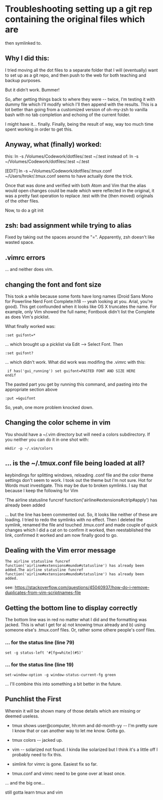# Troubleshooting setting up a git rep containing the original files which are
then symlinked to.

## Why I did this:
I tried moving all the dot files to a separate folder that I will (eventually)
want to set up as a git repo, and then push to the web for both teaching and
backup purposes.

But it didn't work. Bummer!

So, after getting things back to where they were -- twice, I'm testing it with
dummy file which I'll modify which I'll then append with the results. This is a
lot better than going from a customized version of oh-my-zsh to vanilla bash
with no tab completion and echoing of the current folder.

I might have it... finally. Finally, being the result of way, way too much time
spent working in order to get this.

## Anyway, what (finally) worked:
this:         ln -s /Volumes/Codework/dotfiles/.test ~/.test
instead of:   ln -s  ~/Volumes/Codework/dotfiles/.test ~/.test

 [EDIT]   ln -s ~/Volumes/Codework/dotfiles/.tmux.conf ~/Users/hrokr/.tmux.conf
 seems to have actually done the trick.


Once that was done and verified with both Atom and Vim that the alias would open
changes could be made which were reflected in the original, it was a pretty fast
operation to replace .test with the (then moved) originals of the other files.

Now, to do a git init

## zsh: bad assignment while trying to alias
Fixed by taking out the spaces around the "=".  Apparently, zsh doesn't like
wasted space.

## .vimrc errors
... and neither does vim.

## changing the font and font size
This took a while because some fonts have long names (Droid Sans Mono for
Powerline Nerd Font Complete:h18 -- yeah looking at you. Arial, you're good).
This get confounded when it looks like OS X truncates the name. For example,
only Vim showed the full name; Fontbook didn't list the Complete as does Vim's
picklist.

What finally worked was:

`:set guifont=*`    

... which brought up a picklist via Edit --> Select Font. Then

`:set guifont?`

... which didn't work. What did work was modifing the .vimrc with this:

<code> if has('gui_running')
set guifont=PASTED FONT AND SIZE HERE
endif </code>

The pasted part you get by running this command, and pasting into the
appropriate section above

`:put =&guifont`

So, yeah, one more problem knocked down.

## Changing the color scheme in vim
You should have a ~/.vim directory but will need a colors subdirectory. If you
neither you can do it in one shot with:

`mkdir -p ~/.vim/colors`

## ... is the ~/.tmux.conf file being loaded at all?
keybindings for splitting windows, reloading .conf file and the color theme
settings don't seem to work. I took out the theme but I'm not sure. Hot for
Words must investigate. This may be due to broken symlinks. I say that because I
keep the following for Vim

'The airline statusline funcref function('airline#extensions#ctrlp#apply') has
already been added

... but the line has been commented out. So, it looks like neither of these are
loading. I tried to redo the symlinks with no effect. Then I deleted the
symlink, renamed the file and touched .tmux.conf and made couple of quick
changes which I did a cat on to confirm it worked, then reestablished the link,
confirmed it worked and am now finally good to go.


## Dealing with the Vim error message
    The airline statusline funcref function('airline#extensions#mundo#statusline') has already been added.The airline statusline funcref function('airline#extensions#mundo#statusline') has already been added.

see: https://stackoverflow.com/questions/45040937/how-do-i-remove-duplicates-from-vim-scriptnames-file

## Getting the bottom line to display correctly
The bottom line was in red no matter what I did and the formatting was jacked.
This is what I get for a) not knowing tmux already and b) using someone else's
.tmux.conf files. Or, rather some othere people's conf files.

### ... for the status line (line 79)
    set -g status-left '#[fg=white](#S)'

### ... for the status line (line 19)
    set-window-option -g window-status-current-fg green

... I'll combine this into something a bit better in the future.


## Punchlist the First
Wherein it will be shown many of those details which are missing or deemed
useless.

* tmux shows user@computer, hh:mm and dd-month-yy -- I'm pretty sure I know that
or can another way to let me know. Gotta go.

* tmux colors -- jacked up.

* vim -- solarized not found. I kinda like solarized but I think it's a little off
I probably need to fix this.

* simlink for vimrc is gone. Easiest fix so far.

* tmux.conf and vimrc need to be gone over at least once.

... and the big one...

still gotta learn tmux and vim
